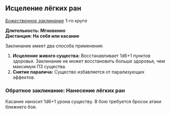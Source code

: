 ## Исцеление лёгких ран

*[Божественное заклинание](../divine.md) 1-го круга*

**Длительность: Мгновенно**  
**Дистанция: На себя или касание**

Заклинание имеет два способа применения:

1. **Исцеление живого существа:** Восстанавливает 1d6+1 пунктов здоровья. Заклинание не может восстановить больше здоровья, чем максимум ПЗ существа.
2. **Снятие паралича:** Существо избавляется от парализующих эффектов.

### Обратное заклинание: Нанесение лёгких ран

Касание наносит 1d6+1 урона существу. В бою требуется бросок атаки ближнего боя.
